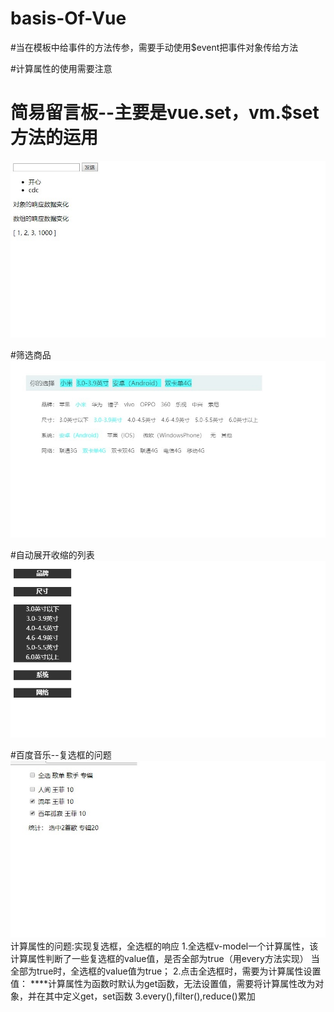 # basis-Of-Vue

#当在模板中给事件的方法传参，需要手动使用$event把事件对象传给方法

#计算属性的使用需要注意

# 简易留言板--主要是vue.set，vm.$set方法的运用
![如下图](https://github.com/leejungyong/basis-Of-Vue/blob/master/imgs/1.jpg)


#筛选商品
![如下图](https://github.com/leejungyong/basis-Of-Vue/blob/master/imgs/2.jpg)

#自动展开收缩的列表
![如下图](https://github.com/leejungyong/basis-Of-Vue/blob/master/imgs/3.jpg)

#百度音乐--复选框的问题
![如下图](https://github.com/leejungyong/basis-Of-Vue/blob/master/imgs/4.jpg)
    计算属性的问题:实现复选框，全选框的响应
    1.全选框v-model一个计算属性，该计算属性判断了一些复选框的value值，是否全部为true（用every方法实现）
        当全部为true时，全选框的value值为true；
    2.点击全选框时，需要为计算属性设置值：
        ****计算属性为函数时默认为get函数，无法设置值，需要将计算属性改为对象，并在其中定义get，set函数
    3.every(),filter(),reduce()累加
